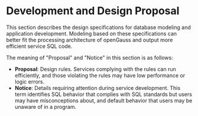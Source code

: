 # Development and Design Proposal<a name="EN-US_TOPIC_0000001149427911"></a>

This section describes the design specifications for database modeling and application development. Modeling based on these specifications can better fit the processing architecture of openGauss and output more efficient service SQL code.

The meaning of "Proposal" and "Notice" in this section is as follows:

-   **Proposal**: Design rules. Services complying with the rules can run efficiently, and those violating the rules may have low performance or logic errors.
-   **Notice**: Details requiring attention during service development. This term identifies SQL behavior that complies with SQL standards but users may have misconceptions about, and default behavior that users may be unaware of in a program.
